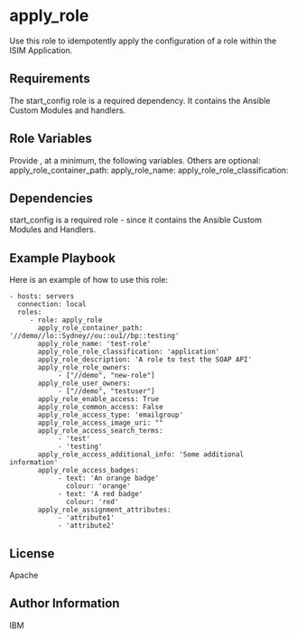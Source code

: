 apply_role
=========

Use this role to idempotently apply the configuration of a role within the ISIM Application.

Requirements
------------

The start_config role is a required dependency. It contains the Ansible Custom Modules and handlers.

Role Variables
--------------

Provide , at a minimum, the following variables. Others are optional:
apply_role_container_path:
apply_role_name:
apply_role_role_classification:

Dependencies
------------

start_config is a required role - since it contains the Ansible Custom Modules and Handlers.

Example Playbook
----------------

Here is an example of how to use this role:

    - hosts: servers
      connection: local
      roles:
         - role: apply_role
           apply_role_container_path: '//demo//lo::Sydney//ou::ou1//bp::testing'
           apply_role_name: 'test-role'
           apply_role_role_classification: 'application'
           apply_role_description: 'A role to test the SOAP API'
           apply_role_role_owners:
                - ["//demo", "new-role"]
           apply_role_user_owners:
                - ["//demo", "testuser"]
           apply_role_enable_access: True
           apply_role_common_access: False
           apply_role_access_type: 'emailgroup'
           apply_role_access_image_uri: ""
           apply_role_access_search_terms:
                - 'test'
                - 'testing'
           apply_role_access_additional_info: 'Some additional information'
           apply_role_access_badges:
                - text: 'An orange badge'
                  colour: 'orange'
                - text: 'A red badge'
                  colour: 'red'
           apply_role_assignment_attributes:
                - 'attribute1'
                - 'attribute2'

License
-------

Apache

Author Information
------------------

IBM
